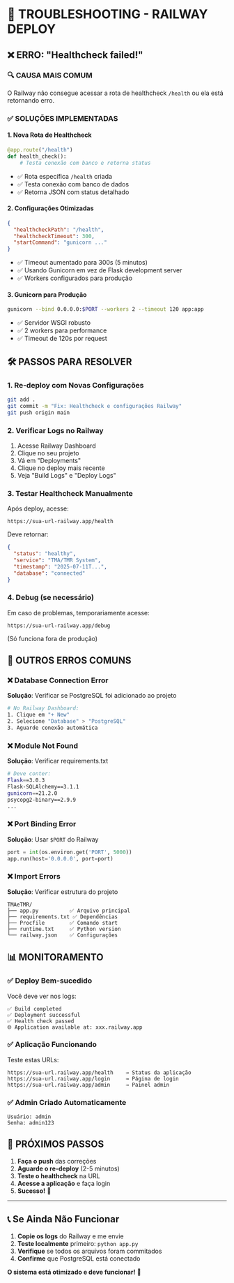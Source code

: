 # 🚨 TROUBLESHOOTING - RAILWAY DEPLOY

## ❌ ERRO: "Healthcheck failed!"

### 🔍 CAUSA MAIS COMUM
O Railway não consegue acessar a rota de healthcheck `/health` ou ela está retornando erro.

### ✅ SOLUÇÕES IMPLEMENTADAS

#### 1. **Nova Rota de Healthcheck**
```python
@app.route("/health")
def health_check():
    # Testa conexão com banco e retorna status
```
- ✅ Rota específica `/health` criada
- ✅ Testa conexão com banco de dados
- ✅ Retorna JSON com status detalhado

#### 2. **Configurações Otimizadas**
```json
{
  "healthcheckPath": "/health",
  "healthcheckTimeout": 300,
  "startCommand": "gunicorn ..."
}
```
- ✅ Timeout aumentado para 300s (5 minutos)
- ✅ Usando Gunicorn em vez de Flask development server
- ✅ Workers configurados para produção

#### 3. **Gunicorn para Produção**
```bash
gunicorn --bind 0.0.0.0:$PORT --workers 2 --timeout 120 app:app
```
- ✅ Servidor WSGI robusto
- ✅ 2 workers para performance
- ✅ Timeout de 120s por request

## 🛠️ PASSOS PARA RESOLVER

### 1. **Re-deploy com Novas Configurações**
```bash
git add .
git commit -m "Fix: Healthcheck e configurações Railway"
git push origin main
```

### 2. **Verificar Logs no Railway**
1. Acesse Railway Dashboard
2. Clique no seu projeto
3. Vá em "Deployments"
4. Clique no deploy mais recente
5. Veja "Build Logs" e "Deploy Logs"

### 3. **Testar Healthcheck Manualmente**
Após deploy, acesse:
```
https://sua-url-railway.app/health
```
Deve retornar:
```json
{
  "status": "healthy",
  "service": "TMA/TMR System",
  "timestamp": "2025-07-11T...",
  "database": "connected"
}
```

### 4. **Debug (se necessário)**
Em caso de problemas, temporariamente acesse:
```
https://sua-url-railway.app/debug
```
(Só funciona fora de produção)

## 🔧 OUTROS ERROS COMUNS

### ❌ **Database Connection Error**
**Solução**: Verificar se PostgreSQL foi adicionado ao projeto
```bash
# No Railway Dashboard:
1. Clique em "+ New"
2. Selecione "Database" > "PostgreSQL"
3. Aguarde conexão automática
```

### ❌ **Module Not Found**
**Solução**: Verificar requirements.txt
```bash
# Deve conter:
Flask==3.0.3
Flask-SQLAlchemy==3.1.1
gunicorn==21.2.0
psycopg2-binary==2.9.9
...
```

### ❌ **Port Binding Error**
**Solução**: Usar `$PORT` do Railway
```python
port = int(os.environ.get('PORT', 5000))
app.run(host='0.0.0.0', port=port)
```

### ❌ **Import Errors**
**Solução**: Verificar estrutura do projeto
```
TMAeTMR/
├── app.py          ✅ Arquivo principal
├── requirements.txt ✅ Dependências
├── Procfile        ✅ Comando start
├── runtime.txt     ✅ Python version
└── railway.json    ✅ Configurações
```

## 📊 MONITORAMENTO

### ✅ **Deploy Bem-sucedido**
Você deve ver nos logs:
```
✅ Build completed
✅ Deployment successful
✅ Health check passed
🌐 Application available at: xxx.railway.app
```

### ✅ **Aplicação Funcionando**
Teste estas URLs:
```
https://sua-url.railway.app/health    → Status da aplicação
https://sua-url.railway.app/login     → Página de login
https://sua-url.railway.app/admin     → Painel admin
```

### ✅ **Admin Criado Automaticamente**
```
Usuário: admin
Senha: admin123
```

## 🚀 PRÓXIMOS PASSOS

1. **Faça o push** das correções
2. **Aguarde o re-deploy** (2-5 minutos)
3. **Teste o healthcheck** na URL
4. **Acesse a aplicação** e faça login
5. **Sucesso!** 🎉

---

## 📞 **Se Ainda Não Funcionar**

1. **Copie os logs** do Railway e me envie
2. **Teste localmente** primeiro: `python app.py`
3. **Verifique** se todos os arquivos foram commitados
4. **Confirme** que PostgreSQL está conectado

**O sistema está otimizado e deve funcionar!** 🚀
